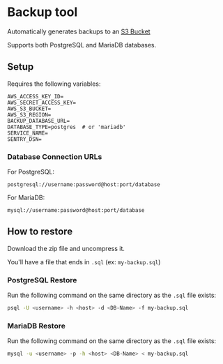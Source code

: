 # Backup tool

Automatically generates backups to an [S3 Bucket](https://s3.console.aws.amazon.com/s3/)

Supports both PostgreSQL and MariaDB databases.

## Setup

Requires the following variables:
```shell
AWS_ACCESS_KEY_ID=
AWS_SECRET_ACCESS_KEY=
AWS_S3_BUCKET=
AWS_S3_REGION=
BACKUP_DATABASE_URL=
DATABASE_TYPE=postgres  # or 'mariadb'
SERVICE_NAME=
SENTRY_DSN=
```

### Database Connection URLs

For PostgreSQL:
```
postgresql://username:password@host:port/database
```

For MariaDB:
```
mysql://username:password@host:port/database
```

## How to restore

Download the zip file and uncompress it.

You'll have a file that ends in `.sql` (ex: `my-backup.sql`)

### PostgreSQL Restore
Run the following command on the same directory as the `.sql` file exists:

```sh
psql -U <username> -h <host> -d <DB-Name> -f my-backup.sql
```

### MariaDB Restore
Run the following command on the same directory as the `.sql` file exists:

```sh
mysql -u <username> -p -h <host> <DB-Name> < my-backup.sql
```
